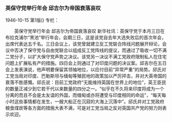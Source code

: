### 英保守党举行年会  邱吉尔为帝国衰落哀叹

1946-10-15
第1版()
专栏：

　　英保守党举行年会
    邱吉尔为帝国衰落哀叹
    新华社讯：英保守党于本月三日在布拉克浦尔“黑池”举行年会，会期三日，这是该党自去年大选失败后的首次年会，出席代表达五千名。三日会议上，该党曾就建立反工党联合阵线问题展开辩论，会议中否决了保守党与自由党联合以组成反工党阵线的提议，而通过了吸收一切不满二党分子，以扩大保守党声势之决议。该党另一决议不满工党政府限制私人在住宅问题上扩展私有产的措施。四日会上则通过了对印度问题的决议案。邱吉尔在五日会上发表演说，他声明要保留其领袖地位，以应付目前“异常严重”的局势。邱氏对工党当局对印度、巴勒斯坦与缅甸等殖民地的政策加以严厉抨击，并对大英帝国的衰落不胜感慨。邱氏说：目前工党政府“无能维持英国在世界上的地位”，英王臣民的数量正减少到它若干代以来数量的四分之一。“似乎在不久将来印度将成为一个分离的而且不会是太友谊的外国，而缅甸或亦将遭受与印度相同的命运”，“每天每小时这些事情都在发生，一艘大船正在沉寂的大海上沉落中”。邱氏并对工党政府粮食煤炭等各方面的措施大表不满，可是对工党当局之反对英国共产党的努力则表示欢迎。
